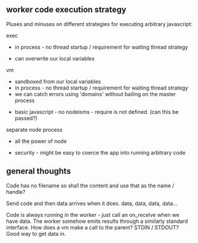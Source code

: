 worker code execution strategy
------------------------------
Pluses and minuses on different strategies for executing arbitrary javascript:

exec
  + in process - no thread startup / requirement for waiting thread strategy
  - can overwrite our local variables

vm
  + sandboxed from our local variables
  + in process - no thread startup / requirement for waiting thread strategy
  + we can catch errors using 'domains' without bailing on the master process
  - basic javascript - no nodeisms - require is not defined. (can this be passed?)

separate node process
  + all the power of node
  - security - might be easy to coerce the app into running arbitrary code

general thoughts
----------------
Code has no filename so sha1 the content and use that as the name / handle?

Send code and then data arrives when it does. data, data, data, data...

Code is always running in the worker - just call an on_receive when we have 
data. The worker somehow emits results through a similarly standard interface.
How does a vm make a call to the parent? STDIN / STDOUT? Good way to get data
in.
